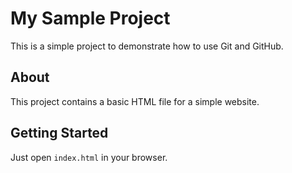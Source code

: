 # My Sample Project

This is a simple project to demonstrate how to use Git and GitHub.

## About
This project contains a basic HTML file for a simple website.

## Getting Started
Just open `index.html` in your browser.
